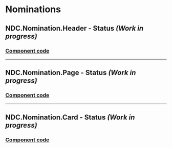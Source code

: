 # Nominations 

## NDC.Nomination.Header - **Status** ***(Work in progress)***
### [Component code](https://near.org/near/widget/ComponentDetailsPage?src=syi216.near/widget/NDC.Nomination.Header)

---
## NDC.Nomination.Page - **Status** ***(Work in progress)***
### [Component code](https://near.org/near/widget/ComponentDetailsPage?src=syi216.near/widget/NDC.Nomination.Page)

---

## NDC.Nomination.Card - **Status** ***(Work in progress)***
### [Component code](https://near.org/syi216.near/widget/NDC.nomination.card)
